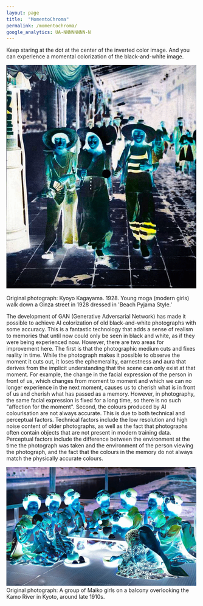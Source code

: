```yaml
---
layout: page
title:  "MomentoChroma"
permalink: /momentochroma/
google_analytics: UA-NNNNNNNN-N
---
```


Keep staring at the dot at the center of the inverted color image. And you can experience a momental colorization of the black-and-white image.

<p>
  <img src="/assets/images/momentochroma/momentochroma_moga.gif" alt="momentochroma_demo_moga" style="width:500px;">
  <br>
  
  Original photograph: Kyoyo Kagayama. 1928. Young moga (modern girls) walk down a Ginza street in 1928 dressed in 'Beach Pyjama Style.'
</p>

The development of GAN (Generative Adversarial Network) has made it possible to achieve AI colorization of old black-and-white photographs with some accuracy.
This is a fantastic technology that adds a sense of realism to memories that until now could only be seen in black and white, as if they were being experienced now.
However, there are two areas for improvement here.
The first is that the photographic medium cuts and fixes reality in time.
While the photograph makes it possible to observe the moment it cuts out, it loses the ephemerality, earnestness and aura that derives from the implicit understanding that the scene can only exist at that moment.
For example, the change in the facial expression of the person in front of us, which changes from moment to moment and which we can no longer experience in the next moment, causes us to cherish what is in front of us and cherish what has passed as a memory.
However, in photography, the same facial expression is fixed for a long time, so there is no such "affection for the moment".
Second, the colours produced by AI colourisation are not always accurate.
This is due to both technical and perceptual factors.
Technical factors include the low resolution and high noise content of older photographs, as well as the fact that photographs often contain objects that are not present in modern training data.
Perceptual factors include the difference between the environment at the time the photograph was taken and the environment of the person viewing the photograph, and the fact that the colours in the memory do not always match the physically accurate colours.



<p>
  <img src="/assets/images/momentochroma/momentochroma_kyoto.gif" alt="momentochroma_demo_kyoto" style="width:500px;">
  <br>
  Original photograph: A group of Maiko girls on a balcony overlooking the Kamo River in Kyoto, around late 1910s.
</p>
